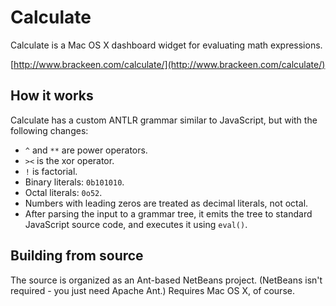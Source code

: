 # Calculate

Calculate is a Mac OS X dashboard widget for evaluating math expressions.

[http://www.brackeen.com/calculate/](http://www.brackeen.com/calculate/)

## How it works

Calculate has a custom ANTLR grammar similar to JavaScript, but with the 
following changes:

* `^` and `**` are power operators.
* `><` is the xor operator.
* `!` is factorial.
* Binary literals: `0b101010`.
* Octal literals: `0o52`.
* Numbers with leading zeros are treated as decimal literals, not octal.
* After parsing the input to a grammar tree, it emits the tree to standard 
JavaScript source code, and executes it using `eval()`.

## Building from source

The source is organized as an Ant-based NetBeans project. 
(NetBeans isn't required - you just need Apache Ant.) 
Requires Mac OS X, of course.

